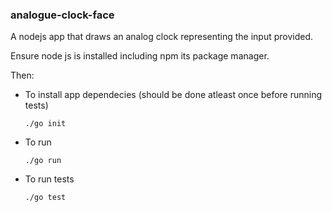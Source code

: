 ### analogue-clock-face

A nodejs app that draws an analog clock representing the input provided. 

Ensure node js is installed including npm its package manager.

Then:

* To install app dependecies (should be done atleast once before running tests)
  
  `./go init`
  
* To run

  `./go run`

* To run tests

  `./go test`
